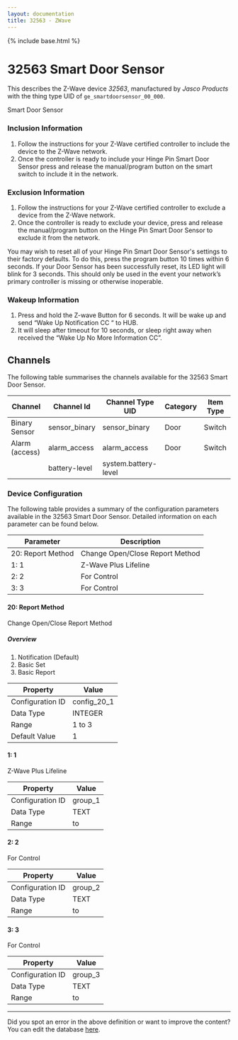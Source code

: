 ```yaml
---
layout: documentation
title: 32563 - ZWave
---
```


{% include base.html %}

# 32563 Smart Door Sensor

This describes the Z-Wave device *32563*, manufactured by *Jasco Products* with the thing type UID of ```ge_smartdoorsensor_00_000```. 

Smart Door Sensor  


### Inclusion Information 

1.  Follow the instructions for your Z-Wave certified controller to include the device to the Z-Wave network.
2.  Once the controller is ready to include your Hinge Pin Smart Door Sensor press and release the manual/program button on the smart switch to include it in the network.

  


### Exclusion Information 

1.  Follow the instructions for your Z-Wave certified controller to exclude a device from the Z-Wave network. 
2.  Once the controller is ready to exclude your device, press and release the manual/program button on the Hinge Pin Smart Door Sensor to exclude it from the network.

You may wish to reset all of your Hinge Pin Smart Door Sensor's settings to their factory defaults. To do this, press the program button 10 times within 6 seconds. If your Door Sensor has been successfully reset, its LED light will blink for 3 seconds. This should only be used in the event your network’s primary controller is missing or otherwise inoperable.

  


### Wakeup Information 

1.  Press and hold the Z-wave Button for 6 seconds. It will be wake up and send “Wake Up Notification CC “ to HUB. 
2.  It will sleep after timeout for 10 seconds, or sleep right away when received the “Wake Up No More Information CC”. 


## Channels
The following table summarises the channels available for the 32563 Smart Door Sensor.

| Channel | Channel Id | Channel Type UID | Category | Item Type |
|---------|------------|------------------|----------|-----------|
| Binary Sensor | sensor_binary | sensor_binary | Door | Switch |
| Alarm (access) | alarm_access | alarm_access | Door | Switch |
|  | battery-level | system.battery-level |  |  |


### Device Configuration
The following table provides a summary of the configuration parameters available in the 32563 Smart Door Sensor.
Detailed information on each parameter can be found below.

| Parameter   | Description |
|-------------|-------------|
| 20: Report Method | Change Open/Close Report Method |
| 1: 1 | Z-Wave Plus Lifeline |
| 2: 2 | For Control |
| 3: 3 | For Control |


#### 20: Report Method

Change Open/Close Report Method  


##### Overview 

1.  Notification (Default)
2.  Basic Set
3.  Basic Report


| Property         | Value    |
|------------------|----------|
| Configuration ID | config_20_1 |
| Data Type        | INTEGER |
| Range | 1 to 3 |
| Default Value | 1 |


#### 1: 1

Z-Wave Plus Lifeline


| Property         | Value    |
|------------------|----------|
| Configuration ID | group_1 |
| Data Type        | TEXT |
| Range |  to  |


#### 2: 2

For Control


| Property         | Value    |
|------------------|----------|
| Configuration ID | group_2 |
| Data Type        | TEXT |
| Range |  to  |


#### 3: 3

For Control


| Property         | Value    |
|------------------|----------|
| Configuration ID | group_3 |
| Data Type        | TEXT |
| Range |  to  |


---

Did you spot an error in the above definition or want to improve the content?
You can edit the database [here](http://www.cd-jackson.com/index.php/zwave/zwave-device-database/zwave-device-list/devicesummary/504).
